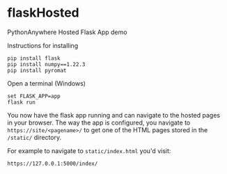 # flaskHosted
PythonAnywhere Hosted Flask App demo

Instructions for installing

```
pip install flask
pip install numpy==1.22.3
pip install pyromat
```

Open a terminal (Windows)
```
set FLASK_APP=app
flask run
```

You now have the flask app running and can navigate to the hosted pages in your browser. The way the app is configured, you navigate to `https://site/<pagename>/` to get one of the HTML pages stored in the `/static/` directory.

For example to navigate to `static/index.html` you'd visit:
```
https://127.0.0.1:5000/index/
```
